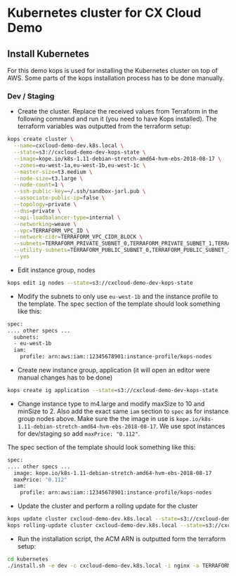 # Kubernetes cluster for CX Cloud Demo

## Install Kubernetes

For this demo kops is used for installing the Kubernetes cluster on top of AWS. Some parts of the kops installation process has to be done manually.

### Dev / Staging

- Create the cluster. Replace the received values from Terraform in the following command and run it (you need to have Kops installed). The terraform variables was outputted from the terraform setup:

```sh
kops create cluster \
  --name=cxcloud-demo-dev.k8s.local \
  --state=s3://cxcloud-demo-dev-kops-state \
  --image=kope.io/k8s-1.11-debian-stretch-amd64-hvm-ebs-2018-08-17 \
  --zones=eu-west-1a,eu-west-1b,eu-west-1c \
  --master-size=t3.medium \
  --node-size=t3.large \
  --node-count=1 \
  --ssh-public-key=~/.ssh/sandbox-jarl.pub \
  --associate-public-ip=false \
  --topology=private \
  --dns=private \
  --api-loadbalancer-type=internal \
  --networking=weave \
  --vpc=TERRAFORM_VPC_ID \
  --network-cidr=TERRAFORM_VPC_CIDR_BLOCK \
  --subnets=TERRAFORM_PRIVATE_SUBNET_0,TERRAFORM_PRIVATE_SUBNET_1,TERRAFORM_PRIVATE_SUBNET_2 \
  --utility-subnets=TERRAFORM_PUBLIC_SUBNET_0,TERRAFORM_PUBLIC_SUBNET_1,TERRAFORM_PUBLIC_SUBNET_2 \
  --yes
```

- Edit instance group, nodes

```sh
kops edit ig nodes --state=s3://cxcloud-demo-dev-kops-state
```

- Modify the subnets to only use `eu-west-1b` and the instance profile to the template. The spec section of the template should look something like this:

```sh
spec:
.... other specs ...
  subnets:
  - eu-west-1b
  iam:
    profile: arn:aws:iam::12345678901:instance-profile/kops-nodes
```

- Create new instance group, application (it will open an editor were manual changes has to be done)

```sh
kops create ig application --state=s3://cxcloud-demo-dev-kops-state
```

- Change instance type to m4.large and modify maxSize to 10 and minSize to 2. Also add the exact same `iam` section to `spec` as for instance group nodes above. Make sure the the image in use is `kope.io/k8s-1.11-debian-stretch-amd64-hvm-ebs-2018-08-17`. We use spot instances for dev/staging so add `maxPrice: "0.112"`.

The spec section of the template should look something like this:

```sh
spec:
.... other specs ...
  image: kope.io/k8s-1.11-debian-stretch-amd64-hvm-ebs-2018-08-17
  maxPrice: "0.112"
  iam:
    profile: arn:aws:iam::12345678901:instance-profile/kops-nodes
```

- Update the cluster and perform a rolling update for the cluster

```sh
kops update cluster cxcloud-demo-dev.k8s.local --state=s3://cxcloud-demo-dev-kops-state --yes
kops rolling-update cluster cxcloud-demo-dev.k8s.local --state=s3://cxcloud-demo-dev-kops-state --yes
```

- Run the installation script, the ACM ARN is outputted form the terraform setup:

```sh
cd kubernetes
./install.sh -e dev -c cxcloud-demo-dev.k8s.local -i nginx -a TERRAFORM_ACM_ARN
```
